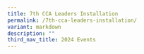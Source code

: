 ```yaml
---
title: 7th CCA Leaders Installation
permalink: /7th-cca-leaders-installation/
variant: markdown
description: ""
third_nav_title: 2024 Events
---
```

